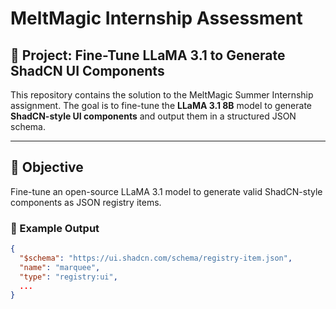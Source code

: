 # MeltMagic Internship Assessment

## 🧠 Project: Fine-Tune LLaMA 3.1 to Generate ShadCN UI Components

This repository contains the solution to the MeltMagic Summer Internship assignment. The goal is to fine-tune the **LLaMA 3.1 8B** model to generate **ShadCN-style UI components** and output them in a structured JSON schema.

---

## 📌 Objective

Fine-tune an open-source LLaMA 3.1 model to generate valid ShadCN-style components as JSON registry items.

### 🔧 Example Output
```json
{
  "$schema": "https://ui.shadcn.com/schema/registry-item.json",
  "name": "marquee",
  "type": "registry:ui",
  ...
}
